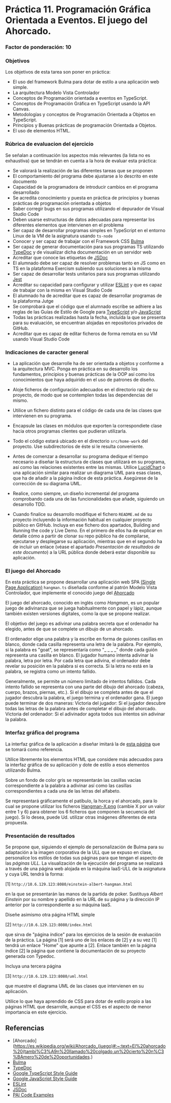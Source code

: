 # Práctica 11. Programación Gráfica Orientada a Eventos. El juego del Ahorcado.
### Factor de ponderación: 10 

### Objetivos
Los objetivos de esta tarea son poner en práctica:
* El uso del framework Bulma para dotar de estilo a una aplicación web simple.
* La arquitectura Modelo Vista Controlador
* Conceptos de Programación orientada a eventos en TypeScript.
* Conceptos de Programación Gráfica en TypeScript usando la API Canvas.
* Metodologías y conceptos de Programación Orientada a Objetos en TypeScript.
* Principios y Buenas prácticas de programación Orientada a Objetos.
* El uso de elementos HTML.

### Rúbrica de evaluacion del ejercicio
Se señalan a continuación los aspectos más relevantes (la lista no es exhaustiva)
que se tendrán en cuenta a la hora de evaluar esta práctica:
* Se valorará la realización de las diferentes tareas que se proponen
* El comportamiento del programa debe ajustarse a lo descrito en este documento
* Capacidad de la programadora de introducir cambios en el programa desarrollado
* Se acredita conocimiento y puesta en práctica de principios y buenas prácticas de programación orientada a objetos
* Saber corregir bugs en sus programas utilizando el depurador de Visual Studio Code
* Deben usarse estructuras de datos adecuadas para representar los diferentes elementos que intervienen en el problema
* Ser capaz de desarrollar programas simples en TypeScript en el entorno Linux de la VM de la asignatura usando
  `ts-node`
* Conocer y ser capaz de trabajar con el Framework CSS
[Bulma](https://bulma.io/)
* Ser capaz de generar documentación para sus programas TS utilizando
  [TypeDoc](https://typedoc.org/)
  y de visualizar dicha documentación en un servidor web
* Acreditar que conoce las etiquetas de 
  [JSDoc](https://jsdoc.app/)
* El alumnado debe ser capaz de resolver problemas tanto en JS como en TS en la plataforma Exercism subiendo sus soluciones a la misma
* Ser capaz de desarrollar tests unitarios para sus programas utilizando
  [Jest](https://jestjs.io/)
* Acreditar su capacidad para configurar y utilizar 
  [ESLint](https://eslint.org/)
y que es capaz de trabajar con la misma en Visual Studio Code
* El alumnado ha de acreditar que es capaz de desarrollar programas de la plataforma Jutge
* Se comprobará que el código que el alumnado escribe se adhiere a las reglas de las Guías de Estilo de Google para 
[TypeScript](https://google.github.io/styleguide/tsguide.html)
y/o
[JavaScript](https://google.github.io/styleguide/jsguide.html)
* Todas las prácticas realizadas hasta la fecha, incluída la que se presenta para su evaluación, se encuentran alojadas en repositorios privados de GitHub.
* Acreditar que es capaz de editar ficheros de forma remota en su VM usando Visual Studio Code

### Indicaciones de caracter general
* La aplicación que desarrolle ha de ser orientada a objetos y conforme a la arquitectura MVC.
Ponga en práctica en su desarrollo los fundamentos, principios y buenas prácticas de la OOP así como los
conocimientos que haya adquirido en el uso de patrones de diseño.

* Aloje ficheros de configuración adecuados en el directorio raíz de su proyecto, de modo que se contemplen todas las dependencias del mismo.

* Utilice un fichero distinto para el código de cada una de las clases que intervienen en su programa.

* Encapsule las clases en módulos que exporten la correspondiete clase hacia otros programas clientes que pudieran utilizarla.

* Todo el código estará ubicado en el directorio `src/home-work` del proyecto. Use subdirectorios de éste si le resulta conveniente.

* Antes de comenzar a desarrollar su programa dedique el tiempo necesario a diseñar la estructura de clases que 
utilizará en su programa, así como las relaciones existentes entre las mismas. 
Utilice 
[LucidChart](https://www.lucidchart.com/pages/es)
o una aplicación similar para realizar un diagrama UML para esas clases, que ha de añadir a la página índice de esta práctica. Asegúrese de la corrección de su diagrama UML.

* Realice, como siempre, un diseño incremental del programa comprobando cada una de las funcionalidades que añade, siguiendo un
desarrollo TDD.

* Cuando finalice su desarrollo modifique el fichero `README.md` de su proyecto incluyendo la información habitual en cualquier proyecto público en GitHub. 
Incluya en ese fichero dos apartados, Building and Running the code y Live Demo. 
En el primero de ellos ha de explicar en detalle cómo a partir de clonar su repo público ha de compilarse, ejecutarse y desplegarse su aplicación, 
mientras que en el segundo ha de incluir un enlace (véase el apartado *Presentación de resultados de este documento*) a la URL pública donde deberá estar disponible su aplicación.

### El juego del Ahorcado
En esta práctica se propone desarrollar una aplicación web SPA 
[(Single Page Application)](https://en.wikipedia.org/wiki/Single-page_application)
`hangman.ts`
diseñada conforme al patrón Modelo Vista Controlador, que implemente el conocido juego del
[Ahorcado](https://es.wikipedia.org/wiki/Ahorcado_\(juego\))

El juego del ahorcado, conocido en inglés como *Hangman*, es un popular juego de adivinanza que se juega 
habitualmente con papel y lápiz, aunque también existen versiones digitales, como la que se propone realizar.

El objetivo del juego es adivinar una palabra secreta que el ordenador ha elegido, 
antes de que se complete un dibujo de un ahorcado.

El ordenador elige una palabra y la escribe en forma de guiones casillas en blanco, donde cada casilla representa 
una letra de la palabra. 
Por ejemplo, si la palabra es "goat", se representaría como "_ _ _ _" donde cada guión representa una casilla
en blanco.
El jugador humano intenta adivinar la palabra, letra por letra. 
Por cada letra que adivina, el ordenador debe revelar su posición en la palabra si es correcta. 
Si la letra no está en la palabra, se registra como un intento fallido.

Generalmente, se permite un número limitado de intentos fallidos. 
Cada intento fallido se representa con una parte del dibujo del ahorcado (cabeza, cuerpo, brazos, piernas, etc.). 
Si el dibujo se completa antes de que el jugador descubra la palabra, el juego termina y el ordenador gana.
El juego puede terminar de dos maneras:
Victoria del jugador: Si el jugador descubre todas las letras de la palabra antes de completar el dibujo del ahorcado.
Victoria del ordenador: Si el adivinador agota todos sus intentos sin adivinar la palabra.

### Interfaz gráfica del programa
La interfaz gráfica de la aplicación a diseñar imitará la de
[esta página](https://www.englishclub.com/esl-games/hangman/animals-easy.php)
que se tomará como referencia.

Utilice libremente los elementos HTML que considere más adecuados para la interfaz gráfica de su aplicación y
dote de estilo a esos elementos utilizando Bulma.

Sobre un fondo de color gris se representarán las casillas vacías correspondiente a la palabra a adivinar así
como las casillas correspondientes a cada una de las letras del alfabeto.

Se representará gráficamente el patíbulo, la horca y el ahorcado, para lo cual se propone utilizar los ficheros
[Hangman-X.png](https://en.wikipedia.org/wiki/File:Hangman-6.png)
(cambie X por un valor entre 1 y 6) para obtener los 6 ficheros que componen la secuencia del juego).
Si lo desea, puede Ud. utilizar otras imágenes diferentes de esta propuesta.

### Presentación de resultados
Se propone que, siguiendo el ejemplo de personalización de Bulma para su adaptación a la imagen corporativa de
la ULL que se expuso en clase, personalice los estilos de todas sus páginas para que tengan el aspecto de las
*páginas ULL*.
La visualización de la ejecución del programa se realizará a través de una página web alojada
en la máquina IaaS-ULL de la asignatura y cuya URL tendrá la forma:

[1] `http://10.6.129.123:8080/einstein-albert-hangman.html`

en la que se presentarán las manos de la partida de poker.
Sustituya *Albert Einstein* por su nombre y apellido en la URL de su página
y la dirección IP anterior por la correspondiente a su máquina IaaS.

Diseñe asimismo otra página HTML simple 

[2] `http://10.6.129.123:8080/index.html`

que sirva de "página índice" para los ejercicios de la sesión de evaluación de la práctica.
La página [1] será uno de los enlaces de [2] y a su vez [1] tendrá un enlace "Home" que apunte a [2].
Enlace también en la página índice [2] la página que contiene la documentación de su proyecto generada con
Typedoc.

Incluya una tercera página

[3] `http://10.6.129.123:8080/uml.html`

que muestre el diagrama UML de las clases que intervienen en su aplicación.

Utilice lo que haya aprendido de CSS para dotar de estilo propio a las páginas HTML que
desarrolle, aunque el CSS es el aspecto de menor importancia en este ejercicio.

## Referencias
* [Ahorcado](https://es.wikipedia.org/wiki/Ahorcado_(juego)#:~:text=El%20ahorcado%20(tambi%C3%A9n%20llamado%20colgado,un%20cierto%20n%C3%BAmero%20de%20oportunidades.)
* [Bulma](https://bulma.io/)
* [TypeDoc](https://typedoc.org/)
* [Google TypeScript Style Guide](https://google.github.io/styleguide/tsguide.html)
* [Google JavaScript Style Guide](https://google.github.io/styleguide/jsguide.html)
* [ESLint](https://eslint.org/)
* [JSDoc](https://jsdoc.app/)
* [PAI Code Examples](https://github.com/ULL-ESIT-PAI-2024-2025/PAI-class-code-examples)
